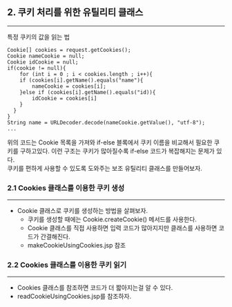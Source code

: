 ## 2. 쿠키 처리를 위한 유틸리티 클래스

---
특정 쿠키의 값을 읽는 법
```
Cookie[] cookies = request.getCookies();
Cookie nameCookie = null;
Cookie idCookie = null;
if(cookie != null){
    for (int i = 0 ; i < cookies.length ; i++){
    if (cookies[i].getName().equals("name"){
        nameCookie = cookies[i];
    }else if (cookies[i].getName().equals("id)){
        idCookie = cookies[i]
    }
  }
}
String name = URLDecoder.decode(nameCookie.getValue(), "utf-8");
...
```
위의 코드는 Cookie 목록을 가져와 if-else 블록에서 쿠키 이름을 비교해서 필요한 쿠키를 구하고있다.
이런 구조는 쿠키가 많아질수록 if-else 코드가 복잡해지는 문제가 있다.   
쿠키를 편하게 사용할 수 있도록 도와주는 보조 유틸리티 클래스를 만들어보자.

### 2.1 Cookies 클래스를 이용한 쿠키 생성

---
* Cookie 클래스로 쿠키를 생성하는 방법을 살펴보자.
  * 쿠키를 생성할 때에는 Cookie.createCookie() 메서드를 사용한다.
  * Cookie 클래스를 직접 사용하면 입력 코드가 많아지지만 클래스를 사용하면 코드가 간결해진다.
  * makeCookieUsingCookies.jsp 참조

### 2.2 Cookies 클래스를 이용한 쿠키 읽기

---
* Cookies 클래스를 참조하면 코드가 더 짧아지는걸 알 수 있다.
* readCookieUsingCookies.jsp를 참조하자.